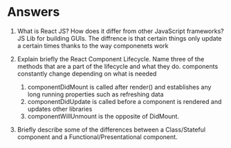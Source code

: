# Answers

1. What is React JS? How does it differ from other JavaScript frameworks?
JS Lib for building GUIs. The diffrence is that certain things only update a certain times thanks to the way componenets work

2. Explain briefly the React Component Lifecycle. Name three of the methods that are a part of the lifecycle and what they do.
components constantly change depending on what is needed

    1. componentDidMount is called after render() and establishes any long running properties such as refreshing data
    2. componentDidUpdate is called before a component is rendered and updates other libraries
    3. componentWillUnmount is the opposite of DidMount.

3. Briefly describe some of the differences between a Class/Stateful component and a Functional/Presentational component.
